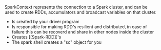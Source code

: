 SparkContext represents the connection to a Spark cluster, and can be used to create RDDs, accumulators and broadcast variables on that cluster.


- Is created by your driver program
- Is responsible for making RDD's resilient and distributed, in case of failure this can be recoverd and share in other nodes inside the cluster
- Creates [[Spark-RDD]]'s
- The spark shell creates a "sc" object for you  